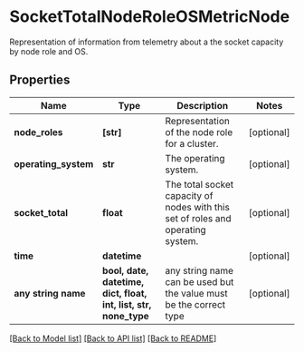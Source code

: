 # SocketTotalNodeRoleOSMetricNode

Representation of information from telemetry about a the socket capacity by node role and OS.

## Properties
Name | Type | Description | Notes
------------ | ------------- | ------------- | -------------
**node_roles** | **[str]** | Representation of the node role for a cluster. | [optional] 
**operating_system** | **str** | The operating system. | [optional] 
**socket_total** | **float** | The total socket capacity of nodes with this set of roles and operating system. | [optional] 
**time** | **datetime** |  | [optional] 
**any string name** | **bool, date, datetime, dict, float, int, list, str, none_type** | any string name can be used but the value must be the correct type | [optional]

[[Back to Model list]](../README.md#documentation-for-models) [[Back to API list]](../README.md#documentation-for-api-endpoints) [[Back to README]](../README.md)


